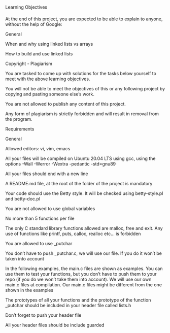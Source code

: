 Learning Objectives



At the end of this project, you are expected to be able to explain to anyone, without the help of Google:



General



When and why using linked lists vs arrays



How to build and use linked lists

Copyright - Plagiarism



You are tasked to come up with solutions for the tasks below yourself to meet with the above learning objectives.



You will not be able to meet the objectives of this or any following project by copying and pasting someone else’s work.



You are not allowed to publish any content of this project.



Any form of plagiarism is strictly forbidden and will result in removal from the program.



Requirements



General



Allowed editors: vi, vim, emacs



All your files will be compiled on Ubuntu 20.04 LTS using gcc, using the options -Wall -Werror -Wextra -pedantic -std=gnu89



All your files should end with a new line



A README.md file, at the root of the folder of the project is mandatory



Your code should use the Betty style. It will be checked using betty-style.pl and betty-doc.pl



You are not allowed to use global variables



No more than 5 functions per file



The only C standard library functions allowed are malloc, free and exit. Any use of functions like printf, puts, calloc, realloc etc… is forbidden



You are allowed to use _putchar



You don’t have to push _putchar.c, we will use our file. If you do it won’t be taken into account



In the following examples, the main.c files are shown as examples. You can use them to test your functions, but you don’t have to push them to your repo (if you do we won’t take them into account). We will use our own main.c files at compilation. Our main.c files might be different from the one shown in the examples



The prototypes of all your functions and the prototype of the function _putchar should be included in your header file called lists.h



Don’t forget to push your header file



All your header files should be include guarded
